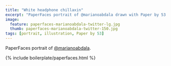 ```yaml
---
title: "White headphone chillaxin"
excerpt: "PaperFaces portrait of @marianoabdala drawn with Paper by 53 on an iPad."
image: 
  feature: paperfaces-marianoabdala-twitter-lg.jpg
  thumb: paperfaces-marianoabdala-twitter-150.jpg
tags: [portrait, illustration, Paper by 53]
---
```


PaperFaces portrait of [@marianoabdala](http://twitter.com/marianoabdala).

{% include boilerplate/paperfaces.html %}